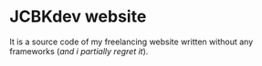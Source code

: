# JCBKdev website
It is a source code of my freelancing website written without any frameworks (*and i partially regret it*).
